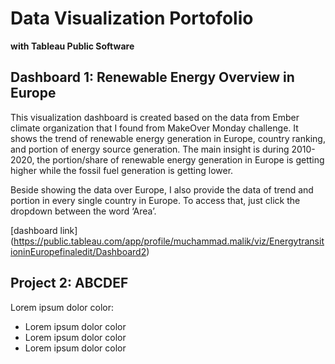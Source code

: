 # Data Visualization Portofolio
**with Tableau Public Software**

## Dashboard 1: Renewable Energy Overview in Europe
This visualization dashboard is created based on the data from Ember climate organization that I found from MakeOver Monday challenge. It shows the trend of renewable energy generation in Europe, country ranking, and portion of energy source generation. The main insight is during 2010-2020, the portion/share of renewable energy generation in Europe is getting higher while the fossil fuel generation is getting lower. 

Beside showing the data over Europe, I also provide the data of trend and portion in every single country in Europe. To access that, just click the dropdown between the word ‘Area’. 

[dashboard link] (https://public.tableau.com/app/profile/muchammad.malik/viz/EnergytransitioninEuropefinaledit/Dashboard2)


## Project 2: ABCDEF
Lorem ipsum dolor color:
- Lorem ipsum dolor color
- Lorem ipsum dolor color
- Lorem ipsum dolor color
